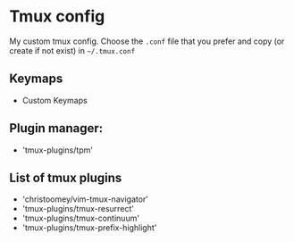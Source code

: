 # Tmux config

My custom tmux config. Choose the `.conf` file that you prefer and copy (or create if not exist) in `~/.tmux.conf`

## Keymaps

- Custom Keymaps

## Plugin manager:

- 'tmux-plugins/tpm'

## List of tmux plugins

- 'christoomey/vim-tmux-navigator'
- 'tmux-plugins/tmux-resurrect'
- 'tmux-plugins/tmux-continuum'
- 'tmux-plugins/tmux-prefix-highlight'
